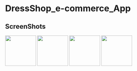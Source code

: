 # DressShop_e-commerce_App

<h2>ScreenShots</h2>
<img src="https://user-images.githubusercontent.com/88718312/138220184-899879df-e771-4cf1-8e17-deb395ac3f88.jpg" width="100">
<img src="https://user-images.githubusercontent.com/88718312/138221066-3b5cbb3d-24ac-41d7-b146-1d51156cf76d.jpg" width="100">
<img src="https://user-images.githubusercontent.com/88718312/138221098-c27b3f27-fb6c-4d1d-8c31-cd3522846279.jpg" width="100">
<img src="https://user-images.githubusercontent.com/88718312/138221112-78094a15-b79b-4062-9d94-206db9b39cb8.jpg" width="100">
